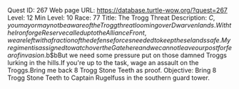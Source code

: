 Quest ID: 267
Web page URL: https://database.turtle-wow.org/?quest=267
Level: 12
Min Level: 10
Race: 77
Title: The Trogg Threat
Description: $C, you may or may not be aware of the Trogg threat looming over Dwarven lands.With the Ironforge Reserve called up to the Alliance Front, we are left with a fraction of the defense forces needed to keep these lands safe.My regiment is assigned to watch over the Gate here and we cannot leave our post for fear of invasion.$b$bBut we need some pressure put on those damned Troggs lurking in the hills.If you're up to the task, wage an assault on the Troggs.Bring me back 8 Trogg Stone Teeth as proof.
Objective: Bring 8 Trogg Stone Teeth to Captain Rugelfuss in the southern guard tower.
